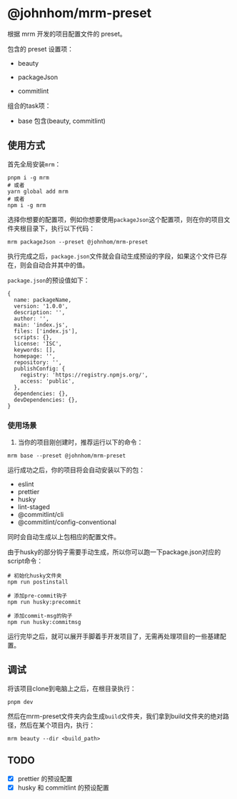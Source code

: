 # @johnhom/mrm-preset

根据 mrm 开发的项目配置文件的 preset。

包含的 preset 设置项：

- beauty

- packageJson

- commitlint

组合的task项：

- base 包含(beauty, commitlint)

## 使用方式

首先全局安装`mrm`：

```
pnpm i -g mrm
# 或者
yarn global add mrm
# 或者
npm i -g mrm
```

选择你想要的配置项，例如你想要使用`packageJson`这个配置项，则在你的项目文件夹根目录下，执行以下代码：

```
mrm packageJson --preset @johnhom/mrm-preset
```

执行完成之后，`package.json`文件就会自动生成预设的字段，如果这个文件已存在，则会自动合并其中的值。

`package.json`的预设值如下：

```
{
  name: packageName,
  version: '1.0.0',
  description: '',
  author: '',
  main: 'index.js',
  files: ['index.js'],
  scripts: {},
  license: 'ISC',
  keywords: [],
  homepage: '',
  repository: '',
  publishConfig: {
    registry: 'https://registry.npmjs.org/',
    access: 'public',
  },
  dependencies: {},
  devDependencies: {},
}
```


### 使用场景

1. 当你的项目刚创建时，推荐运行以下的命令：

```
mrm base --preset @johnhom/mrm-preset
```

运行成功之后，你的项目将会自动安装以下的包：

- eslint
- prettier
- husky
- lint-staged
- @commitlint/cli
- @commitlint/config-conventional

同时会自动生成以上包相应的配置文件。

由于husky的部分钩子需要手动生成，所以你可以跑一下package.json对应的script命令：

```
# 初始化husky文件夹
npm run postinstall

# 添加pre-commit钩子
npm run husky:precommit

# 添加commit-msg的钩子
npm run husky:commitmsg
```

运行完毕之后，就可以展开手脚着手开发项目了，无需再处理项目的一些基建配置。
## 调试

将该项目clone到电脑上之后，在根目录执行：

```
pnpm dev
```

然后在mrm-preset文件夹内会生成`build`文件夹，我们拿到build文件夹的绝对路径，然后在某个项目内，执行：

```
mrm beauty --dir <build_path>
```

## TODO

- [x] prettier 的预设配置
- [x] husky 和 commitlint 的预设配置